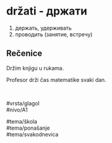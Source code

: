 # držati - држати

1. держать, удерживать
2. проводить (занятие, встречу)

## Rečenice

Držim knjigu u rukama.

Profesor drži čas matematike svaki dan.

<br>

#vrsta/glagol  
#nivo/A1  

#tema/škola  
#tema/ponašanje  
#tema/svakodnevica  
